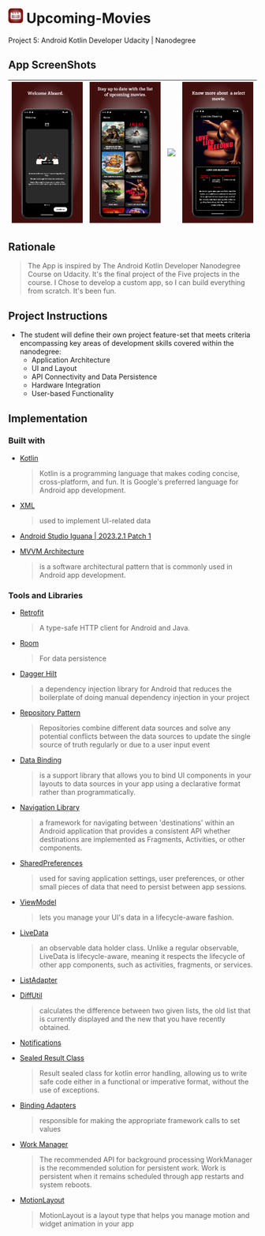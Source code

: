 
# <img src="screenshots/icon.svg" height="30" width="30" alt="App Logo"/> Upcoming-Movies
Project 5: Android Kotlin Developer Udacity | Nanodegree

## App ScreenShots
| <img src="screenshots/1.png"/>  | <img src="screenshots/2.png"/>  | <img src="screenshots/3.png"/>  | <img src="screenshots/4.png"/> |
|:-------------------------------:|:-------------------------------:|:-------------------------------:|:------------------------------:|

[//]: # (| <img src="screenshots/4.jpeg"/> | <img src="screenshots/5.jpeg"/> | <img src="screenshots/6.jpeg"/> |)
## Rationale
> The App is inspired by The Android Kotlin Developer Nanodegree Course on Udacity. It's the final project of the Five projects in the course.
> I Chose to develop a custom app, so I can build everything from scratch. It's been fun. 

## Project Instructions 
+ The student will define their own project feature-set that meets criteria encompassing key areas of development skills covered within the nanodegree:
  + Application Architecture
  + UI and Layout
  + API Connectivity and Data Persistence
  + Hardware Integration
  + User-based Functionality

## Implementation
### Built with 
+ [Kotlin](https://kotlinlang.org/) 

  > Kotlin is a programming language that makes coding concise, cross-platform, and fun. It is Google's preferred language for Android app development.
+ [XML](https://developer.android.com/develop/ui/views/layout/declaring-layout) 
  > used to implement UI-related data
+ [Android Studio Iguana | 2023.2.1 Patch 1](https://developer.android.com/studio/releases/past-releases/as-iguana-release-notes)
+ [MVVM Architecture](https://www.digitalocean.com/community/tutorials/android-mvvm-design-pattern) 
  > is a software architectural pattern that is commonly used in Android app development.
### Tools and Libraries
+ [Retrofit](https://square.github.io/retrofit/) 

  > A type-safe HTTP client for Android and Java.
+ [Room](https://developer.android.com/training/data-storage/room) 
  > For data persistence
+ [Dagger Hilt](https://developer.android.com/training/dependency-injection/hilt-android)
  > a dependency injection library for Android that reduces the boilerplate of doing manual dependency injection in your project
+ [Repository Pattern](https://developer.android.com/topic/architecture/data-layer#:~:text=Repositories%20combine%20different%20data%20sources,have%20different%20sources%20of%20truth.) 
  > Repositories combine different data sources and solve any potential conflicts between the data sources to update the single source of truth regularly or due to a user input event
+ [Data Binding](https://developer.android.com/topic/libraries/data-binding)  
  > is a support library that allows you to bind UI components in your layouts to data sources in your app using a declarative format rather than programmatically.
+ [Navigation Library](https://developer.android.com/jetpack/androidx/releases/navigation) 
  > a framework for navigating between 'destinations' within an Android application that provides a consistent API whether destinations are implemented as Fragments, Activities, or other components.
+ [SharedPreferences](https://developer.android.com/training/data-storage/shared-preferences)
  > used for saving application settings, user preferences, or other small pieces of data that need to persist between app sessions.
+ [ViewModel](https://developer.android.com/topic/libraries/architecture/viewmodel) 
  > lets you manage your UI's data in a lifecycle-aware fashion.
+ [LiveData](https://developer.android.com/topic/libraries/architecture/livedata) 
  > an observable data holder class. Unlike a regular observable, LiveData is lifecycle-aware, meaning it respects the lifecycle of other app components, such as activities, fragments, or services.
+ [ListAdapter](https://developer.android.com/reference/androidx/recyclerview/widget/ListAdapter)
+ [DiffUtil](https://developer.android.com/reference/androidx/recyclerview/widget/DiffUtil) 
  > calculates the difference between two given lists, the old list that is currently displayed and the new that you have recently obtained.
+ [Notifications ](https://developer.android.com/develop/ui/views/notifications)
+ [Sealed Result Class](https://medium.com/swlh/kotlin-sealed-class-for-success-and-error-handling-d3054bef0d4e) 
  > Result sealed class for kotlin error handling, allowing us to write safe code either in a functional or imperative format, without the use of exceptions.
+ [Binding Adapters](https://developer.android.com/topic/libraries/data-binding/binding-adapters) 
  > responsible for making the appropriate framework calls to set values
+ [Work Manager](https://developer.android.com/develop/background-work/background-tasks/persistent/getting-started) 
  > The recommended API for background processing 
  >WorkManager is the recommended solution for persistent work. Work is persistent when it remains scheduled through app restarts and system reboots.
+ [MotionLayout](https://developer.android.com/develop/ui/views/animations/motionlayout) 
  >MotionLayout is a layout type that helps you manage motion and widget animation in your app